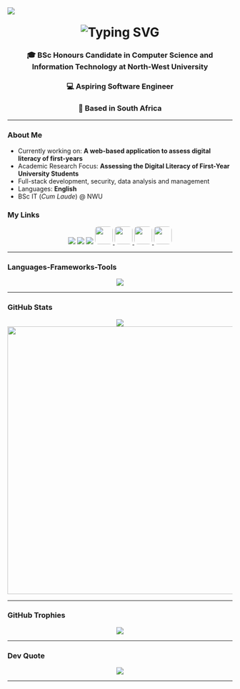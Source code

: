 <img align="left" src="https://visitor-badge.laobi.icu/badge?page_id=salimsofinia&right_color=seagreen"/>

<h1 align="center">
  <img src="https://readme-typing-svg.herokuapp.com?font=Fira+Code&size=30&duration=4000&pause=1000&center=true&vCenter=true&width=600&lines=Hi+There!+I'm+Salim+👋;Welcome+to+my+GitHub+profile!;" alt="Typing SVG">
</h1>

<h3 align="center">
🎓 BSc Honours Candidate in Computer Science and Information Technology at North-West University  
</h3>
<h3 align="center">
💻 Aspiring Software Engineer 
</h3>
<h3 align="center">
📍 Based in South Africa
</h3>

---

### About Me

- Currently working on: **A web-based application to assess digital literacy of first-years**
- Academic Research Focus: **Assessing the Digital Literacy of First-Year University Students**
- Full-stack development, security, data analysis and management
- Languages: **English**
- BSc IT (_Cum Laude_) @ NWU

### My Links

<div align="center">
  <a href="mailto:salimsofinia01719@gmail.com"><img src="https://skillicons.dev/icons?i=gmail" /></a>
  <a href="https://www.linkedin.com/in/salimsofinia"><img src="https://skillicons.dev/icons?i=linkedin" /></a>
  <a href="https://github.com/salimsofinia"><img src="https://skillicons.dev/icons?i=github" /></a>
  <!-- CV Icon 1 -->
  <a href="https://your-cv-link.com" title="View CV">
    <img src="https://cdn-icons-png.flaticon.com/512/8236/8236560.png" width="40" style="border-radius: 8px;" />
  </a>

  <!-- Resume Icon -->
  <a href="https://your-cv-link.com" title="View CV">
    <img src="https://cdn-icons-png.flaticon.com/512/8236/7798332.png" width="40" style="border-radius: 8px;" />
  </a>

  <!-- Portfolio Icon 1 -->
  <a href="https://your-cv-link.com" title="View CV">
    <img src="https://cdn-icons-png.flaticon.com/512/8236/281089.png" width="40" style="border-radius: 8px;" />
  </a>

  <!-- Portfolio Icon 2 -->
  <a href="https://your-cv-link.com" title="View CV">
    <img src="https://cdn-icons-png.flaticon.com/512/8236/10856864.png" width="40" style="border-radius: 8px;" />
  </a>
</div>

---

### Languages-Frameworks-Tools

<div align="center">
  <img src="https://skillicons.dev/icons?i=java,python,c,cs,html,css,javascript,nodejs,npm,react,matlab,firebase,supabase,mongodb,azure,git,github,vscode,visualstudio,notion,mysql,dotnet,postman,express,vercel,anaconda" />
</div>

---

### GitHub Stats

<div align="center">
  <img src="https://github-readme-stats.vercel.app/api/top-langs/?username=salimsofinia&show_icons=true&theme=tokyonight&hide_border=true&border_radius=10&card_width=600" />
  <br/>
  <img src="https://github-readme-stats.vercel.app/api?username=salimsofinia&show_icons=true&theme=tokyonight&hide_border=true&border_radius=10" width="600" />
</div>

---

### GitHub Trophies

<p align="center">
  <img src="https://github-profile-trophy.vercel.app/?username=salimsofinia&theme=tokyonight&margin-w=5&no-frame=true" />
</p>

---

### Dev Quote

<p align="center">
  <img src="https://quotes-github-readme.vercel.app/api?type=horizontal&theme=tokyonight" />
</p>

---

